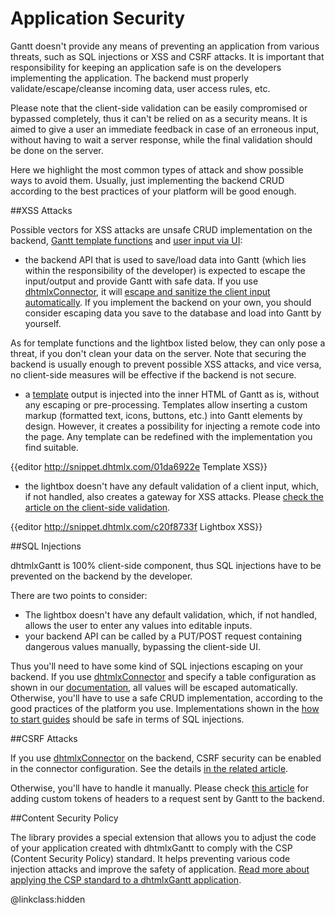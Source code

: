 Application Security
=======================

Gantt doesn't provide any means of preventing an application from various threats, such as SQL injections or XSS and CSRF attacks. It is important that responsibility for keeping an application safe is on the developers implementing the application. The backend must properly validate/escape/cleanse incoming data, user access rules, etc.

Please note that the client-side validation can be easily compromised or bypassed completely, thus it can't be relied on as a security means. It is aimed to give a user an immediate feedback in case of an erroneous input, without having to wait a server response, while the final validation should be done on the server. 

Here we highlight the most common types of attack and show possible ways to avoid them. Usually, just implementing the backend CRUD according to the best practices of your platform will be good enough.


##XSS Attacks

Possible vectors for XSS attacks are unsafe CRUD implementation on the backend, [Gantt template functions](api/refs/gantt_templates.md) and
[user input via UI](desktop/default_edit_form.md):

- the backend API that is used to save/load data into Gantt (which lies within the responsibility of the developer) is expected to escape the input/output and provide Gantt with safe data. If you use [dhtmlxConnector](desktop/howtostart_connector.md), it will [escape and sanitize the client input automatically](https://docs.dhtmlx.com/connector__php__app_security.html#protectionfromcrosssitescriptingxss). If you implement the backend on your own, you should consider escaping data you save to the database and load into Gantt by yourself.

As for template functions and the lightbox listed below, they can only pose a threat, if you don't clean your data on the server. Note that securing the backend is usually enough to prevent possible XSS attacks, and vice versa, no client-side measures will be effective if the backend is not secure.

- a [template](api/refs/gantt_templates.md) output is injected into the inner HTML of Gantt as is, without any escaping or pre-processing. 
Templates allow inserting a custom markup (formatted text, icons, buttons, etc.) into Gantt elements by design. However, it creates a possibility for injecting a remote code into the page. Any template can be redefined with the implementation you find suitable.

{{editor		http://snippet.dhtmlx.com/01da6922e			Template XSS}}


- the lightbox doesn't have any default validation of a client input, which, if not handled, also creates a gateway for XSS attacks. Please [check the article on the client-side validation](desktop/validation.md#clientsidevalidation).

{{editor		http://snippet.dhtmlx.com/c20f8733f			Lightbox XSS}}


##SQL Injections

dhtmlxGantt is 100% client-side component, thus SQL injections have to be prevented on the backend by the developer.

There are two points to consider:

- The lightbox doesn't have any default validation, which, if not handled, allows the user to enter any values into editable inputs.
- your backend API can be called by a PUT/POST request containing dangerous values manually, bypassing the client-side UI.

Thus you'll need to have some kind of SQL injections escaping on your backend. If you use [dhtmlxConnector](desktop/howtostart_connector.md) and specify a table configuration as shown in our [documentation](https://docs.dhtmlx.com/connector__php__basis.html#loadingfromdatabase), all values will be escaped automatically. Otherwise, you'll have to use a safe CRUD implementation, according to the good practices of the platform you use. Implementations shown in the [how to start guides](desktop/howtostart_guides.md) should be safe in terms of SQL injections.


##CSRF Attacks

If you use [dhtmlxConnector](desktop/howtostart_connector.md) on the backend, CSRF security can be enabled in the connector configuration. See the details
[in the related article](https://docs.dhtmlx.com/connector__php__app_security.html#preventingcsrfandxsrfattacks).

Otherwise, you'll have to handle it manually. Please check [this article](desktop/server_side.md#customrequestheadersandparameters) for adding custom tokens of headers to a request sent by Gantt to the backend. 

##Content Security Policy

The library provides a special extension that allows you to adjust the code of your application created with dhtmlxGantt to comply with the CSP (Content Security Policy) 
standard. It helps preventing various code injection attacks and improve the safety of application. 
[Read more about applying the CSP standard to a dhtmlxGantt application](desktop/content_security_policy.md).


@linkclass:hidden